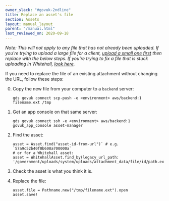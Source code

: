 ```yaml
---
owner_slack: "#govuk-2ndline"
title: Replace an asset's file
section: Assets
layout: manual_layout
parent: "/manual.html"
last_reviewed_on: 2020-09-18
---
```


*Note: This will not apply to any file that has not already been uploaded. If you're trying to upload a large file for a client, [upload a small one first](upload-asset-to-whitehall.html) then replace with the below steps. If you're trying to fix a file that is stuck uploading in Whitehall, [look here](whitehall-file-stuck-uploading.html).*

If you need to replace the file of an existing attachment without
changing the URL, follow these steps:

0. Copy the new file from your computer to a `backend` server:

    ```
    gds govuk connect scp-push -e <environment> aws/backend:1 filename.ext /tmp
    ```

0. Get an app console on that same server:

    ```
    gds govuk connect ssh -e <environment> aws/backend:1
    govuk_app_console asset-manager
    ```

0. Find the asset:

    ```
    asset = Asset.find("asset-id-from-url")` # e.g. `57a9c52b40f0b608a700000a`
    # or for a Whitehall asset:
    asset = WhitehallAsset.find_by(legacy_url_path: '/government/uploads/system/uploads/attachment_data/file/id/path.ext')`
    ````

0. Check the asset is what you think it is.

0. Replace the file:

    ```
    asset.file = Pathname.new("/tmp/filename.ext").open
    asset.save!
    ```
